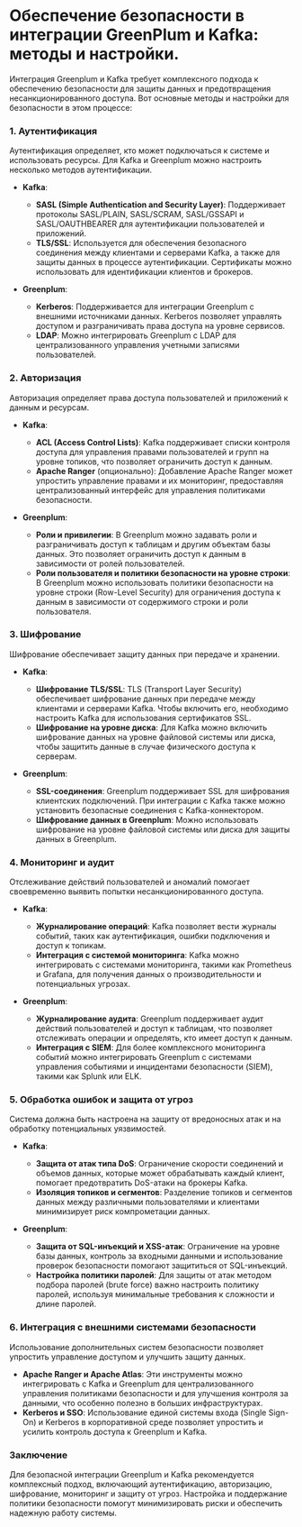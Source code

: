 # Обеспечение безопасности в интеграции GreenPlum и Kafka: методы и настройки.

Интеграция Greenplum и Kafka требует комплексного подхода к обеспечению безопасности для защиты данных и предотвращения несанкционированного доступа. Вот основные методы и настройки для безопасности в этом процессе:

### 1. **Аутентификация**
   Аутентификация определяет, кто может подключаться к системе и использовать ресурсы. Для Kafka и Greenplum можно настроить несколько методов аутентификации.

   - **Kafka**:
     - **SASL (Simple Authentication and Security Layer)**: Поддерживает протоколы SASL/PLAIN, SASL/SCRAM, SASL/GSSAPI и SASL/OAUTHBEARER для аутентификации пользователей и приложений. 
     - **TLS/SSL**: Используется для обеспечения безопасного соединения между клиентами и серверами Kafka, а также для защиты данных в процессе аутентификации. Сертификаты можно использовать для идентификации клиентов и брокеров.
   
   - **Greenplum**:
     - **Kerberos**: Поддерживается для интеграции Greenplum с внешними источниками данных. Kerberos позволяет управлять доступом и разграничивать права доступа на уровне сервисов.
     - **LDAP**: Можно интегрировать Greenplum с LDAP для централизованного управления учетными записями пользователей.

### 2. **Авторизация**
   Авторизация определяет права доступа пользователей и приложений к данным и ресурсам.

   - **Kafka**:
     - **ACL (Access Control Lists)**: Kafka поддерживает списки контроля доступа для управления правами пользователей и групп на уровне топиков, что позволяет ограничить доступ к данным.
     - **Apache Ranger** (опционально): Добавление Apache Ranger может упростить управление правами и их мониторинг, предоставляя централизованный интерфейс для управления политиками безопасности.
   
   - **Greenplum**:
     - **Роли и привилегии**: В Greenplum можно задавать роли и разграничивать доступ к таблицам и другим объектам базы данных. Это позволяет ограничить доступ к данным в зависимости от ролей пользователей.
     - **Роли пользователя и политики безопасности на уровне строки**: В Greenplum можно использовать политики безопасности на уровне строки (Row-Level Security) для ограничения доступа к данным в зависимости от содержимого строки и роли пользователя.

### 3. **Шифрование**
   Шифрование обеспечивает защиту данных при передаче и хранении.

   - **Kafka**:
     - **Шифрование TLS/SSL**: TLS (Transport Layer Security) обеспечивает шифрование данных при передаче между клиентами и серверами Kafka. Чтобы включить его, необходимо настроить Kafka для использования сертификатов SSL.
     - **Шифрование на уровне диска**: Для Kafka можно включить шифрование данных на уровне файловой системы или диска, чтобы защитить данные в случае физического доступа к серверам.

   - **Greenplum**:
     - **SSL-соединения**: Greenplum поддерживает SSL для шифрования клиентских подключений. При интеграции с Kafka также можно установить безопасные соединения с Kafka-коннектором.
     - **Шифрование данных в Greenplum**: Можно использовать шифрование на уровне файловой системы или диска для защиты данных в Greenplum.

### 4. **Мониторинг и аудит**
   Отслеживание действий пользователей и аномалий помогает своевременно выявить попытки несанкционированного доступа.

   - **Kafka**:
     - **Журналирование операций**: Kafka позволяет вести журналы событий, таких как аутентификация, ошибки подключения и доступ к топикам.
     - **Интеграция с системой мониторинга**: Kafka можно интегрировать с системами мониторинга, такими как Prometheus и Grafana, для получения данных о производительности и потенциальных угрозах.

   - **Greenplum**:
     - **Журналирование аудита**: Greenplum поддерживает аудит действий пользователей и доступ к таблицам, что позволяет отслеживать операции и определять, кто имеет доступ к данным.
     - **Интеграция с SIEM**: Для более комплексного мониторинга событий можно интегрировать Greenplum с системами управления событиями и инцидентами безопасности (SIEM), такими как Splunk или ELK.

### 5. **Обработка ошибок и защита от угроз**
   Система должна быть настроена на защиту от вредоносных атак и на обработку потенциальных уязвимостей.

   - **Kafka**:
     - **Защита от атак типа DoS**: Ограничение скорости соединений и объемов данных, которые может обрабатывать каждый клиент, помогает предотвратить DoS-атаки на брокеры Kafka.
     - **Изоляция топиков и сегментов**: Разделение топиков и сегментов данных между различными пользователями и клиентами минимизирует риск компрометации данных.

   - **Greenplum**:
     - **Защита от SQL-инъекций и XSS-атак**: Ограничение на уровне базы данных, контроль за входными данными и использование проверок безопасности помогают защититься от SQL-инъекций.
     - **Настройка политики паролей**: Для защиты от атак методом подбора паролей (brute force) важно настроить политику паролей, используя минимальные требования к сложности и длине паролей.

### 6. **Интеграция с внешними системами безопасности**
   Использование дополнительных систем безопасности позволяет упростить управление доступом и улучшить защиту данных.

   - **Apache Ranger и Apache Atlas**: Эти инструменты можно интегрировать с Kafka и Greenplum для централизованного управления политиками безопасности и для улучшения контроля за данными, что особенно полезно в больших инфраструктурах.
   - **Kerberos и SSO**: Использование единой системы входа (Single Sign-On) и Kerberos в корпоративной среде позволяет упростить и усилить контроль доступа к Greenplum и Kafka.

### Заключение
Для безопасной интеграции Greenplum и Kafka рекомендуется комплексный подход, включающий аутентификацию, авторизацию, шифрование, мониторинг и защиту от угроз. Настройка и поддержание политики безопасности помогут минимизировать риски и обеспечить надежную работу системы.